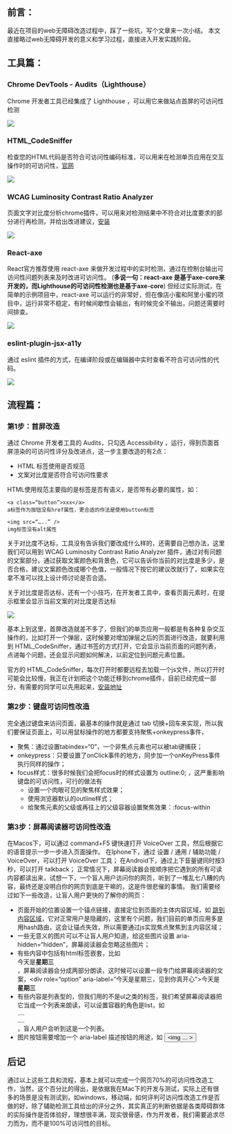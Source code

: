 ## 前言：

最近在项目的web无障碍改造过程中，踩了一些坑，写个文章来一次小结。
本文直接略过web无障碍开发的意义和学习过程，直接进入开发实践阶段。

## 工具篇：

### Chrome DevTools - Audits（Lighthouse）

 Chrome 开发者工具已经集成了 Lighthouse ，可以用它来做站点首屏的可访问性检测

 ![](https://img.alicdn.com/tfs/TB1vqW.aL1G3KVjSZFkXXaK4XXa-1466-1148.jpg)

### HTML_CodeSniffer

检查您的HTML代码是否符合可访问性编码标准，可以用来在检测单页应用在交互操作时的可访问性，[官网](http://squizlabs.github.io/HTML_CodeSniffer/)

![](https://img.alicdn.com/tfs/TB1G_LXaRaE3KVjSZLeXXXsSFXa-654-600.jpg)

### WCAG Luminosity Contrast Ratio Analyzer

页面文字对比度分析chrome插件，可以用来对检测结果中不符合对比度要求的部分进行再检测，并给出改进建议，[安装](https://chrome.google.com/webstore/detail/wcag-luminosity-contrast/lllpnmpooomecmbmijbmbikaacgfdagi)

![](https://img.alicdn.com/tfs/TB1zS_XaQ5E3KVjSZFCXXbuzXXa-952-972.jpg)

### React-axe

React官方推荐使用 react-axe 来做开发过程中的实时检测，通过在控制台输出可访问性问题列表来及时改进可访问性。
(**多说一句：react-axe 是基于axe-core来开发的，而Lighthouse的可访问性检测也是基于axe-core**)
但经过实际测试，在简单的示例项目中，react-axe 可以运行的非常好，但在像店小蜜和阿里小蜜的项目中，运行非常不稳定，有时候间歇性会输出，有时候完全不输出，问题还需要时间排查。

![](https://img.alicdn.com/tfs/TB1o3u.aMaH3KVjSZFjXXcFWpXa-3136-1684.png)

### eslint-plugin-jsx-a11y

通过 eslint 插件的方式，在编译阶段或在编辑器中实时查看不符合可访问性的代码。

![](https://img.alicdn.com/tfs/TB1F3DcaRWD3KVjSZKPXXap7FXa-3360-2100.png)

## 流程篇：

### 第1步：首屏改造

通过 Chrome 开发者工具的 Audits，只勾选 Accessibility ，运行，得到页面首屏渲染的可访问性评分及改进点，这一步主要改造的有2点：

* HTML 标签使用是否规范
* 文案对比度是否符合可访问性要求

HTML使用规范主要指的是标签是否有语义，是否带有必要的属性，如：

    <a class=“button”>xxx</a>
    a标签作为按钮没有href属性，更合适的作法是使用button标签

    <img src=“…..” />
    img标签没有alt属性

关于对比度不达标，工具没有告诉我们要改成什么样的，还需要自己想办法，这里我们可以用到 WCAG Luminosity Contrast Ratio Analyzer 插件，通过对有问题的文案部分，通过获取文案颜色和背景色，它可以告诉你当前的对比度是多少，是否合格，建议文案颜色改成哪个色值，一般情况下按它的建议改就行了，如果实在拿不准可以找上设计师讨论是否合适。

关于对比度是否达标，还有一个小技巧，在开发者工具中，查看页面元素时，在提示框里会显示当前文案的对比度是否达标

![](https://img.alicdn.com/tfs/TB1bcvbaL1H3KVjSZFHXXbKppXa-750-402.jpg)

基本上到这里，首屏改造就差不多了，但我们的单页应用一般都是有各种复杂交互操作的，比如打开一个弹层，这时候要对增加弹层之后的页面进行改造，就要利用到 HTML_CodeSniffer，通过书签的方式打开，它会显示当前页面的问题列表，点进每个问题，还会显示问题如何解决，以前定位到问题元素位置。

官方的 HTML_CodeSniffer，每次打开时都要远程去加载一个js文件，所以打开时可能会比较慢，我正在计划把这个功能迁移到chrome插件，目前已经完成一部分，有需要的同学可以先用起来，[安装地址](https://chrome.google.com/webstore/detail/%E5%B0%8F%E8%9C%9Cweb%E6%97%A0%E9%9A%9C%E7%A2%8D%E6%A3%80%E6%B5%8B/lbdmdmikomieilpnlihfhianednecpcl?utm_source=chrome-ntp-icon)


### 第2步：键盘可访问性改造

完全通过键盘来访问页面，最基本的操作就是通过 tab 切换+回车来实现，所以我们要保证页面上，可以用鼠标操作的地方都要支持聚焦+onkeypress事件，

* 聚焦：通过设置tabindex=“0”，一个非焦点元素也可以被tab键捕获；
* onkeypress：只要设置了onClick事件的地方，同步加一个onKeyPress事件执行同样的操作；
* focus样式：很多时候我们会把focus时的样式设置为 outline:0; ，这严重影响键盘的可访问性，可行的做法有
    * 设置一个肉眼可见的聚焦样式效果；
    * 使用浏览器默认的outline样式； 
    * 给聚焦元素的父级或再往上的父级容器设置聚焦效果：:focus-within

### 第3步：屏幕阅读器可访问性改造

在Macos下，可以通过 command+F5 键快速打开 VoiceOver 工具，然后根据它的语音提示一步一步进入页面操作。
在Iphone下，通过 设置 / 通用 / 辅助功能 / VoiceOver，可以打开 VoiceOver 工具；
在Android下，通过上下音量键同时按3秒，可以打开 talkback；
正常情况下，屏幕阅读器会按顺序把它遇到的所有可读内容都读出来，试想一下，一个盲人用户访问你的网页，听到了一堆乱七八糟的内容，最终还是没明白你的网页到底是干嘛的，这是件很悲催的事情。
我们需要经过如下一些改造，让盲人用户更快的了解你的网页：

* 页面开始的位置设置一个锚点链接，直接定位到页面的主体内容区域，如 <a href=“#content”>跳到内容区域</a>，它对正常用户是隐藏的，这里有个问题，我们目前的单页应用多是用hash路由，这会让锚点失效，所以需要通过js实现焦点聚焦到主内容区域；
* 一些无意义的图片可以不让盲人用户知道，给这些图片设置 aria-hidden=“hidden”，屏幕阅读器会忽略这些图片；
* 有些内容中包括有html标签嵌套，比如 <div>今天是<b>星期三</b><div>，屏幕阅读器会分成两部分朗读，这时候可以设置一段专门给屏幕阅读器的文案，<div role=“option” aria-label=“今天是星期三，见到你真开心">今天是<b>星期三</b><div>
* 有些内容是列表型的，但我们用的不是ul之类的标签，我们希望屏幕阅读器把它当成一个列表来朗读，可以设置容器的角色是list，如 <div role=“list”> <div role=“listitem”>….</div>….</div>，盲人用户会听到这是一个列表。
* 图片按钮需要增加一个 aria-label 描述按钮的用途，如 <button aira-label=“添加图片”><img … ></div>

## 后记

通过以上这些工具和流程，基本上就可以完成一个网页70%的可访问性改造工作，当然，这个百分比的得出，是依据我在Mac下的开发与测试，实际上还有很多的场景是没有测试到，如windows，移动端，如何评判可访问性改造工作是否做的好，除了辅助检测工具给出的评分之外，其实真正的判断依据是各类障碍群体的实际操作是否体验好，理想很丰满，现实很骨感，作为开发者，我们需要追求尽力而为，而不是100%可访问性的目标。
